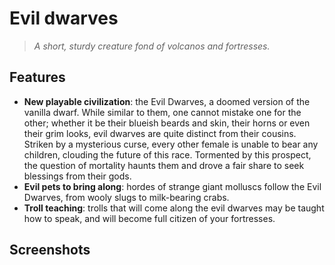 # Evil dwarves
> _A short, sturdy creature fond of volcanos and fortresses._

## Features

* __New playable civilization__: the Evil Dwarves, a doomed version of the vanilla dwarf. While similar to them, one cannot mistake one for the other; whether it be their blueish beards and skin, their horns or even their grim looks, evil dwarves are quite distinct from their cousins. Striken by a mysterious curse, every other female is unable to bear any children, clouding the future of this race. Tormented by this prospect, the question of mortality haunts them and drove a fair share to seek blessings from their gods.
* __Evil pets to bring along__: hordes of strange giant molluscs follow the Evil Dwarves, from wooly slugs to milk-bearing crabs.
* __Troll teaching__: trolls that will come along the evil dwarves may be taught how to speak, and will become full citizen of your fortresses.

## Screenshots
